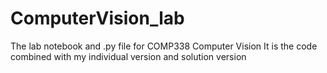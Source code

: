 # ComputerVision_lab
The lab notebook and .py file for COMP338 Computer Vision
It is the code combined with my individual version and solution version
